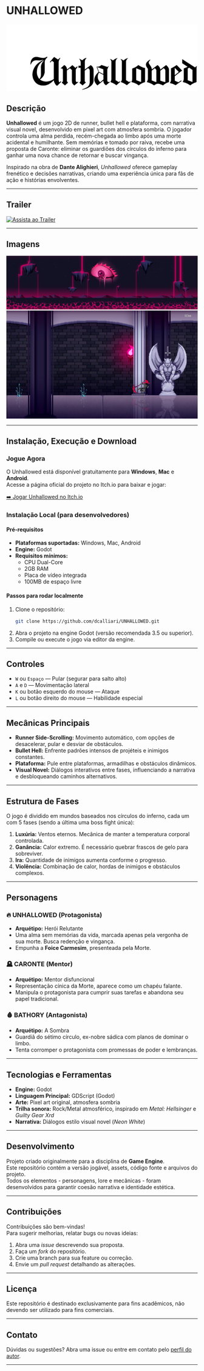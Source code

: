 # UNHALLOWED

![Banner do Jogo](docs/banner.png)

## Descrição

**Unhallowed** é um jogo 2D de runner, bullet hell e plataforma, com narrativa visual novel, desenvolvido em pixel art com atmosfera sombria. O jogador controla uma alma perdida, recém-chegada ao limbo após uma morte acidental e humilhante. Sem memórias e tomado por raiva, recebe uma proposta de Caronte: eliminar os guardiões dos círculos do inferno para ganhar uma nova chance de retornar e buscar vingança.

Inspirado na obra de **Dante Alighieri**, *Unhallowed* oferece gameplay frenético e decisões narrativas, criando uma experiência única para fãs de ação e histórias envolventes.

---

## Trailer

[![Assista ao Trailer](https://img.youtube.com/vi/j1d20r_YIMI/0.jpg)](https://www.youtube.com/watch?v=j1d20r_YIMI)

---

## Imagens

![Screenshot 1](docs/scenary.png)
![Screenshot 2](docs/screenshot.png)

---

## Instalação, Execução e Download

### Jogue Agora

O Unhallowed está disponível gratuitamente para **Windows**, **Mac** e **Android**.  
Acesse a página oficial do projeto no Itch.io para baixar e jogar:

[➡️ Jogar Unhallowed no Itch.io](https://calliari.itch.io/unhallowed)

### Instalação Local (para desenvolvedores)

#### Pré-requisitos

- **Plataformas suportadas:** Windows, Mac, Android
- **Engine:** Godot
- **Requisitos mínimos:**  
  - CPU Dual-Core  
  - 2GB RAM  
  - Placa de vídeo integrada  
  - 100MB de espaço livre  

#### Passos para rodar localmente

1. Clone o repositório:
   ```bash
   git clone https://github.com/dcalliari/UNHALLOWED.git
   ```
2. Abra o projeto na engine Godot (versão recomendada 3.5 ou superior).
3. Compile ou execute o jogo via editor da engine.

---

## Controles

- `W` ou `Espaço` — Pular (segurar para salto alto)
- `A` e `D` — Movimentação lateral
- `K` ou botão esquerdo do mouse — Ataque
- `L` ou botão direito do mouse — Habilidade especial

---

## Mecânicas Principais

- **Runner Side-Scrolling:** Movimento automático, com opções de desacelerar, pular e desviar de obstáculos.
- **Bullet Hell:** Enfrente padrões intensos de projéteis e inimigos constantes.
- **Plataforma:** Pule entre plataformas, armadilhas e obstáculos dinâmicos.
- **Visual Novel:** Diálogos interativos entre fases, influenciando a narrativa e desbloqueando caminhos alternativos.

---

## Estrutura de Fases

O jogo é dividido em mundos baseados nos círculos do inferno, cada um com 5 fases (sendo a última uma boss fight única):

1. **Luxúria:** Ventos eternos. Mecânica de manter a temperatura corporal controlada.
2. **Ganância:** Calor extremo. É necessário quebrar frascos de gelo para sobreviver.
3. **Ira:** Quantidade de inimigos aumenta conforme o progresso.
4. **Violência:** Combinação de calor, hordas de inimigos e obstáculos complexos.

---

## Personagens

### 🔥 UNHALLOWED (Protagonista)
- **Arquétipo:** Herói Relutante
- Uma alma sem memórias da vida, marcada apenas pela vergonha de sua morte. Busca redenção e vingança.
- Empunha a **Foice Carmesim**, presenteada pela Morte.

### 🪦 CARONTE (Mentor)
- **Arquétipo:** Mentor disfuncional
- Representação cínica da Morte, aparece como um chapéu falante.
- Manipula o protagonista para cumprir suas tarefas e abandona seu papel tradicional.

### 🩸 BATHORY (Antagonista)
- **Arquétipo:** A Sombra
- Guardiã do sétimo círculo, ex-nobre sádica com planos de dominar o limbo.
- Tenta corromper o protagonista com promessas de poder e lembranças.

---

## Tecnologias e Ferramentas

- **Engine:** Godot
- **Linguagem Principal:** GDScript (Godot)
- **Arte:** Pixel art original, atmosfera sombria
- **Trilha sonora:** Rock/Metal atmosférico, inspirado em *Metal: Hellsinger* e *Guilty Gear Xrd*
- **Narrativa:** Diálogos estilo visual novel (*Neon White*)

---

## Desenvolvimento

Projeto criado originalmente para a disciplina de **Game Engine**.  
Este repositório contém a versão jogável, assets, código fonte e arquivos do projeto.  
Todos os elementos - personagens, lore e mecânicas - foram desenvolvidos para garantir coesão narrativa e identidade estética.

---

## Contribuições

Contribuições são bem-vindas!  
Para sugerir melhorias, relatar bugs ou novas ideias:

1. Abra uma *issue* descrevendo sua proposta.
2. Faça um *fork* do repositório.
3. Crie uma branch para sua feature ou correção.
4. Envie um *pull request* detalhando as alterações.

---

## Licença

Este repositório é destinado exclusivamente para fins acadêmicos, não devendo ser utilizado para fins comerciais.

---

## Contato

Dúvidas ou sugestões? Abra uma issue ou entre em contato pelo [perfil do autor](https://github.com/dcalliari).

---